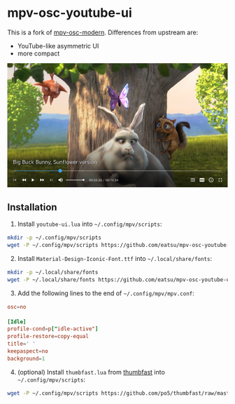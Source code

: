 # mpv-osc-youtube-ui

This is a fork of [mpv-osc-modern](https://github.com/maoiscat/mpv-osc-modern).
Differences from upstream are:

- YouTube-like asymmetric UI
- more compact

![preview](preview.png)

## Installation

1. Install `youtube-ui.lua` into `~/.config/mpv/scripts`:

```sh
mkdir -p ~/.config/mpv/scripts
wget -P ~/.config/mpv/scripts https://github.com/eatsu/mpv-osc-youtube-ui/raw/main/youtube-ui.lua
```

2. Install `Material-Design-Iconic-Font.ttf` into `~/.local/share/fonts`:

```sh
mkdir -p ~/.local/share/fonts
wget -P ~/.local/share/fonts https://github.com/eatsu/mpv-osc-youtube-ui/raw/main/Material-Design-Iconic-Font.ttf
```

3. Add the following lines to the end of `~/.config/mpv/mpv.conf`:

```conf
osc=no

[Idle]
profile-cond=p["idle-active"]
profile-restore=copy-equal
title=' '
keepaspect=no
background=1
```

4. (optional) Install `thumbfast.lua` from [thumbfast](https://github.com/po5/thumbfast) into `~/.config/mpv/scripts`:

```sh
wget -P ~/.config/mpv/scripts https://github.com/po5/thumbfast/raw/master/thumbfast.lua
```
